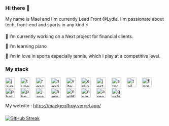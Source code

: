 ### Hi there 👋

My name is Mael and I'm currently Lead Front @Lydia. I'm passionate about tech, front-end and sports in any kind ⚡

🔭 I’m currently working on a Next project for financial clients.

🎹 I’m learning piano

🎾 I’m in love in sports especially tennis, which I play at a competitive level.


### My stack

<div align="left">
  <img src="https://cdn.jsdelivr.net/gh/devicons/devicon/icons/javascript/javascript-original.svg" height="30" alt="javascript logo"  />
  <img width="10" />
  <img src="https://cdn.jsdelivr.net/gh/devicons/devicon/icons/typescript/typescript-original.svg" height="30" alt="typescript logo"  />
  <img width="10" />
  <img src="https://cdn.jsdelivr.net/gh/devicons/devicon/icons/react/react-original.svg" height="30" alt="react logo"  />
  <img width="10" />
  <img src="https://cdn.simpleicons.org/nextdotjs/000000" height="30" alt="nextjs logo"  />
  <img width="10" />
  <img src="https://cdn.simpleicons.org/vite/646CFF" height="30" alt="vite logo"  />
  <img width="10" />
  <img src="https://cdn.simpleicons.org/eslint/4B32C3" height="30" alt="eslint logo"  />
  <img width="10" />
  <img src="https://cdn.jsdelivr.net/gh/devicons/devicon/icons/jest/jest-plain.svg" height="30" alt="jest logo"  />
  <img width="10" />
  <img src="https://cdn.jsdelivr.net/gh/devicons/devicon/icons/storybook/storybook-original.svg" height="30" alt="storybook logo"  />
  <img width="10" />
  <img src="https://cdn.simpleicons.org/tailwindcss/06B6D4" height="30" alt="tailwindcss logo"  />
  <img width="10" />
  <img src="https://cdn.jsdelivr.net/gh/devicons/devicon/icons/figma/figma-original.svg" height="30" alt="figma logo"  />
  <img width="10" />
  <img src="https://cdn.jsdelivr.net/gh/devicons/devicon/icons/photoshop/photoshop-plain.svg" height="30" alt="photoshop logo"  />
  <img width="10" />
  <img src="https://cdn.simpleicons.org/php/777BB4" height="30" alt="php logo"  />
  <img width="10" />
  <img src="https://cdn.jsdelivr.net/gh/devicons/devicon/icons/java/java-original.svg" height="30" alt="java logo"  />
  <img width="10" />
  <img src="https://cdn.simpleicons.org/heroku/430098" height="30" alt="heroku logo"  />
  <img width="10" />
  <img src="https://cdn.simpleicons.org/netlify/00C7B7" height="30" alt="netlify logo"  />
  <img width="10" />
  <img src="https://cdn.jsdelivr.net/gh/devicons/devicon/icons/nginx/nginx-original.svg" height="30" alt="nginx logo"  />
  <img width="10" />
  <img src="https://cdn.jsdelivr.net/gh/devicons/devicon/icons/argocd/argocd-original.svg" height="30" alt="argocd logo"  />
  <img width="10" />
  <img src="https://cdn.jsdelivr.net/gh/devicons/devicon/icons/grafana/grafana-original.svg" height="30" alt="grafana logo"  />
</div>


My website : https://maelgeoffroy.vercel.app/

###

[![GitHub Streak](https://streak-stats.demolab.com?user=maelgff&theme=dark&border_radius=5&date_format=j%20M%5B%20Y%5D&exclude_days=Sun%2CSat)](https://git.io/streak-stats)

